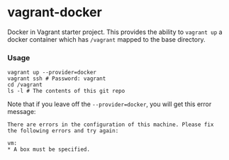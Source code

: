 vagrant-docker
==============

Docker in Vagrant starter project. This provides the ability to `vagrant up` a docker container which has `/vagrant` mapped to the base directory.

### Usage

    vagrant up --provider=docker
    vagrant ssh # Password: vagrant
    cd /vagrant
    ls -l # The contents of this git repo

Note that if you leave off the `--provider=docker`, you will get this error message:

    There are errors in the configuration of this machine. Please fix
    the following errors and try again:

    vm:
    * A box must be specified.


